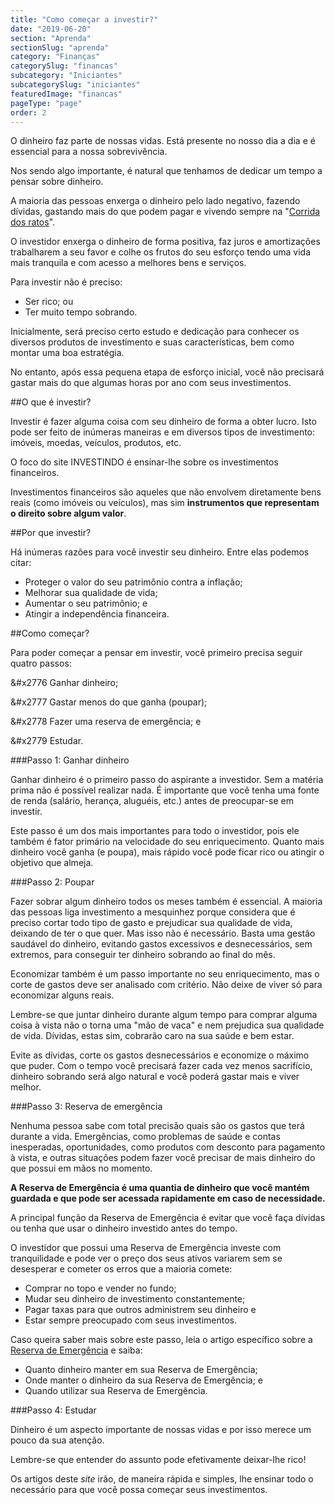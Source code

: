 ```yaml
---
title: "Como começar a investir?"
date: "2019-06-20"
section: "Aprenda"
sectionSlug: "aprenda"
category: "Finanças"
categorySlug: "financas"
subcategory: "Iniciantes"
subcategorySlug: "iniciantes"
featuredImage: "financas"
pageType: "page"
order: 2
---
```


O dinheiro faz parte de nossas vidas. Está presente no nosso dia a dia e é essencial para a nossa sobrevivência.

Nos sendo algo importante, é natural que tenhamos de dedicar um tempo a pensar sobre dinheiro.

A maioria das pessoas enxerga o dinheiro pelo lado negativo, fazendo dívidas, gastando mais do que podem pagar e vivendo sempre na "[Corrida dos ratos](https://pt.wikipedia.org/wiki/Corrida_dos_ratos)".

O investidor enxerga o dinheiro de forma positiva, faz juros e amortizações trabalharem a seu favor e colhe os frutos do seu esforço tendo uma vida mais tranquila e com acesso a melhores bens e serviços.

Para investir não é preciso:

- Ser rico; ou
- Ter muito tempo sobrando.

Inicialmente, será preciso certo estudo e dedicação para conhecer os diversos produtos de investimento e suas características, bem como montar uma boa estratégia.

No entanto, após essa pequena etapa de esforço inicial, você não precisará gastar mais do que algumas horas por ano com seus investimentos.


##O que é investir?

Investir é fazer alguma coisa com seu dinheiro de forma a obter lucro. Isto pode ser feito de inúmeras maneiras e em diversos tipos de investimento: imóveis, moedas, veículos, produtos, etc.

O foco do site INVESTINDO é ensinar-lhe sobre os investimentos financeiros.

Investimentos financeiros são aqueles que não envolvem diretamente bens reais (como imóveis ou veículos), mas sim **instrumentos que representam o direito sobre algum valor**.

##Por que investir?

Há inúmeras razões para você investir seu dinheiro. Entre elas podemos citar:

- Proteger o valor do seu patrimônio contra a inflação;
- Melhorar sua qualidade de vida;
- Aumentar o seu patrimônio; e
- Atingir a independência financeira.

##Como começar?

Para poder começar a pensar em investir, você primeiro precisa seguir quatro passos:

&#x2776 Ganhar dinheiro;

&#x2777 Gastar menos do que ganha (poupar);

&#x2778 Fazer uma reserva de emergência; e

&#x2779 Estudar.

###Passo 1: Ganhar dinheiro

Ganhar dinheiro é o primeiro passo do aspirante a investidor. Sem a matéria prima não é possível realizar nada. É importante que você tenha uma fonte de renda (salário, herança, aluguéis, etc.) antes de preocupar-se em investir.

Este passo é um dos mais importantes para todo o investidor, pois ele também é fator primário na velocidade do seu enriquecimento. Quanto mais dinheiro você ganha (e poupa), mais rápido você pode ficar rico ou atingir o objetivo que almeja.

###Passo 2: Poupar

Fazer sobrar algum dinheiro todos os meses também é essencial. A maioria das pessoas liga investimento a mesquinhez porque considera que é preciso cortar todo tipo de gasto e prejudicar sua qualidade de vida, deixando de ter o que quer. Mas isso não é necessário. Basta uma gestão saudável do dinheiro, evitando gastos excessivos e desnecessários, sem extremos, para conseguir ter dinheiro sobrando ao final do mês.

Economizar também é um passo importante no seu enriquecimento, mas o corte de gastos deve ser analisado com critério. Não deixe de viver só para economizar alguns reais. 

Lembre-se que juntar dinheiro durante algum tempo para comprar alguma coisa à vista não o torna uma "mão de vaca" e nem prejudica sua qualidade de vida. Dívidas, estas sim, cobrarão caro na sua saúde e bem estar.

Evite as dívidas, corte os gastos desnecessários e economize o máximo que puder. Com o tempo você precisará fazer cada vez menos sacrifício, dinheiro sobrando será algo natural e você poderá gastar mais e viver melhor.

###Passo 3: Reserva de emergência

Nenhuma pessoa sabe com total precisão quais são os gastos que terá durante a vida. Emergências, como problemas de saúde e contas inesperadas, oportunidades, como produtos com desconto para pagamento à vista, e outras situações podem fazer você precisar de mais dinheiro do que possui em mãos no momento.

**A Reserva de Emergência é uma quantia de dinheiro que você mantém guardada e que pode ser acessada rapidamente em caso de necessidade.**

A principal função da Reserva de Emergência é evitar que você faça dívidas ou tenha que usar o dinheiro investido antes do tempo.

O investidor que possui uma Reserva de Emergência investe com tranquilidade e pode ver o preço dos seus ativos variarem sem se desesperar e cometer os erros que a maioria comete:

- Comprar no topo e vender no fundo;
- Mudar seu dinheiro de investimento constantemente;
- Pagar taxas para que outros administrem seu dinheiro e
- Estar sempre preocupado com seus investimentos.

Caso queira saber mais sobre este passo, leia o artigo específico sobre a [Reserva de Emergência](/aprenda/financas/iniciantes/reserva-de-emergencia) e saiba:

- Quanto dinheiro manter em sua Reserva de Emergência;
- Onde manter o dinheiro da sua Reserva de Emergência; e
- Quando utilizar sua Reserva de Emergência.

###Passo 4: Estudar

Dinheiro é um aspecto importante de nossas vidas e por isso merece um pouco da sua atenção. 

Lembre-se que entender do assunto pode efetivamente deixar-lhe rico!

Os artigos deste *site* irão, de maneira rápida e simples, lhe ensinar todo o necessário para que você possa começar seus investimentos.